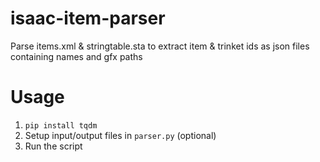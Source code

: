 # isaac-item-parser
 Parse items.xml & stringtable.sta to extract item & trinket ids as json files containing names and gfx paths
 
# Usage
1. `pip install tqdm`
2. Setup input/output files in `parser.py` (optional)
3. Run the script

